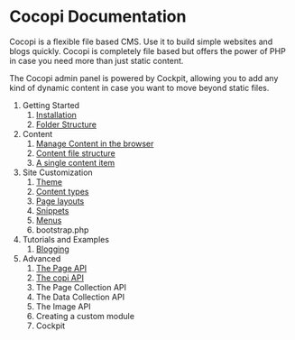 Cocopi Documentation
===

Cocopi is a flexible file based CMS. Use it to build simple websites and blogs quickly. Cocopi is completely file based but offers the power of PHP in case you need more than just static content.

The Cocopi admin panel is powered by Cockpit, allowing you to add any kind of dynamic content in case you want to move beyond static files.

1. Getting Started
    1. [Installation](installation.md)
    2. [Folder Structure](folder-structure.md)
2. Content
    1. [Manage Content in the browser](interface.md)
    1. [Content file structure](pages.md)
    2. [A single content item](page.md)
3. Site Customization
    1. [Theme](theme.md)
    2. [Content types](types.md)
    3. [Page layouts](page-layouts.md)
    4. [Snippets](snippets.md)
    5. [Menus](menus.md)
    6. bootstrap.php
4. Tutorials and Examples
    1. [Blogging](blog.md)
4. Advanced
    1. [The Page API](page-api.md)
    2. [The copi API](copi-api.md)
    3. The Page Collection API
    4. The Data Collection API
    5. The Image API
    6. Creating a custom module
    7. Cockpit
